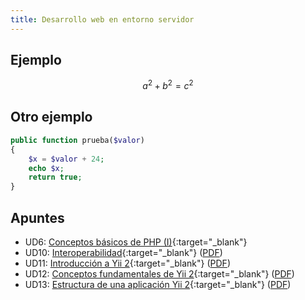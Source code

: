 ```yaml
---
title: Desarrollo web en entorno servidor
---
```


## Ejemplo

$$a^2 + b^2 = c^2$$

## Otro ejemplo

```php
public function prueba($valor)
{
    $x = $valor + 24;
    echo $x;
    return true;
}
```

## Apuntes

- UD6: [Conceptos básicos de PHP (I)](slides/conceptos-basicos-de-php-i.html){:target="_blank"}
- UD10: [Interoperabilidad](slides/interoperabilidad.html){:target="_blank"}
  ([PDF](pdf/interoperabilidad.pdf))
- UD11: [Introducción a Yii 2](slides/introduccion-a-yii2.html){:target="_blank"}
  ([PDF](pdf/introduccion-a-yii2.pdf))
- UD12: [Conceptos fundamentales de Yii 2](slides/conceptos-fundamentales-de-yii2.html){:target="_blank"}
  ([PDF](pdf/conceptos-fundamentales-de-yii2.pdf))
- UD13: [Estructura de una aplicación Yii 2](slides/estructura-de-una-aplicacion-yii2.html){:target="_blank"}
  ([PDF](pdf/estructura-de-una-aplicacion-yii2.pdf))
